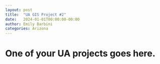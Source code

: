 ```yaml
---
layout: post
title:  "UA GIS Project #2"
date:   2024-01-01T00:00:00-00:00
author: Emily Barbini
categories: Arizona
---
```


# One of your UA projects goes here.
